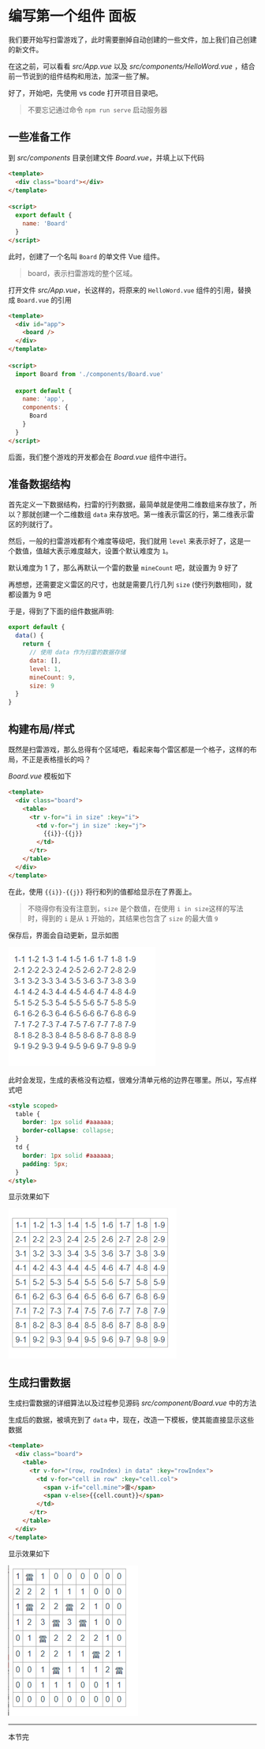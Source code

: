 # 编写第一个组件 面板

我们要开始写扫雷游戏了，此时需要删掉自动创建的一些文件，加上我们自己创建的新文件。

在这之前，可以看看 _src/App.vue_ 以及 _src/components/HelloWord.vue_ ，结合前一节说到的组件结构和用法，加深一些了解。

好了，开始吧，先使用 vs code 打开项目目录吧。

> 不要忘记通过命令 `npm run serve` 启动服务器

## 一些准备工作

到 _src/components_ 目录创建文件 _Board.vue_，并填上以下代码

```html
<template>
  <div class="board"></div>
</template>

<script>
  export default {
    name: 'Board'
  }
</script>
```

此时，创建了一个名叫 `Board` 的单文件 Vue 组件。

> board，表示扫雷游戏的整个区域。

打开文件 _src/App.vue_，长这样的，将原来的 `HelloWord.vue` 组件的引用，替换成 `Board.vue` 的引用

```html
<template>
  <div id="app">
    <board />
  </div>
</template>

<script>
  import Board from './components/Board.vue'

  export default {
    name: 'app',
    components: {
      Board
    }
  }
</script>
```

后面，我们整个游戏的开发都会在 _Board.vue_ 组件中进行。

## 准备数据结构

首先定义一下数据结构，扫雷的行列数据，最简单就是使用二维数组来存放了，所以？那就创建一个二维数组 `data` 来存放吧。第一维表示雷区的行，第二维表示雷区的列就行了。

然后，一般的扫雷游戏都有个难度等级吧，我们就用 `level` 来表示好了，这是一个数值，值越大表示难度越大，设置个默认难度为 `1`。

默认难度为 1 了，那么再默认一个雷的数量 `mineCount` 吧，就设置为 9 好了

再想想，还需要定义雷区的尺寸，也就是需要几行几列 `size` (使行列数相同)，就都设置为 9 吧

于是，得到了下面的组件数据声明:

```javascript
export default {
  data() {
    return {
      // 使用 data 作为扫雷的数据存储
      data: [],
      level: 1,
      mineCount: 9,
      size: 9
  }
}
```

## 构建布局/样式

既然是扫雷游戏，那么总得有个区域吧，看起来每个雷区都是一个格子，这样的布局，不正是表格擅长的吗？

_Board.vue_ 模板如下

```html
<template>
  <div class="board">
    <table>
      <tr v-for="i in size" :key="i">
        <td v-for="j in size" :key="j">
          {{i}}-{{j}}
        </td>
      </tr>
    </table>
  </div>
</template>
```

在此，使用 `{{i}}-{{j}}` 将行和列的值都给显示在了界面上。

> 不晓得你有没有注意到，`size` 是个数值，在使用 `i in size`这样的写法时，得到的 `i` 是从 `1` 开始的，其结果也包含了 `size` 的最大值 `9`

保存后，界面会自动更新，显示如图

![table](./images/game/00.png)

此时会发现，生成的表格没有边框，很难分清单元格的边界在哪里。所以，写点样式吧

```html
<style scoped>
  table {
    border: 1px solid #aaaaaa;
    border-collapse: collapse;
  }
  td {
    border: 1px solid #aaaaaa;
    padding: 5px;
  }
</style>
```

显示效果如下

![table](./images/game/01.png)

## 生成扫雷数据

生成扫雷数据的详细算法以及过程参见源码 *src/component/Board.vue* 中的方法

生成后的数据，被填充到了 `data` 中，现在，改造一下模板，使其能直接显示这些数据

```html
<template>
  <div class="board">
    <table>
      <tr v-for="(row, rowIndex) in data" :key="rowIndex">
        <td v-for="cell in row" :key="cell.col">
          <span v-if="cell.mine">雷</span>
          <span v-else>{{cell.count}}</span>
        </td>
      </tr>
    </table>
  </div>
</template>
```

显示效果如下

![table](./images/game/02.png)

---
本节完
